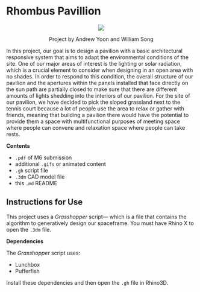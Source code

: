 # Rhombus Pavillion 

<p align="center">
    <img src="https://user-images.githubusercontent.com/104547042/165678480-0a7932df-7956-421e-baad-3b476d11122f.jpg" />
    <p align="center">Project by Andrew Yoon and William Song</p>
</p>

In this project, our goal is to design a pavilion with a basic architectural responsive system that aims to adapt the environmental conditions of the site. One of our major areas of interest is the lighting or solar radiation, which is a crucial element to consider when designing in an open area with no shades. In order to respond to this condition, the overall structure of our pavilion and the apertures within the panels installed that face directly on the sun path are partially closed to make sure that there are different amounts of lights shedding into the interiors of our pavilion. For the site of our pavilion, we have decided to pick the sloped grassland next to the tennis court because a lot of people use the area to relax or gather with friends, meaning that building a pavilion there would have the potential to provide them a space with multifunctional purposes of meeting space where people can convene and relaxation space where people can take rests.

**Contents**

- `.pdf` of M6 submission
- additional `.gifs` or animated content
- `.gh` script file
- `.3dm` CAD model file
- this `.md` README

## Instructions for Use

This project uses a _Grasshopper_ script&mdash; which is a file that contains the algorithm to generatively design our spaceframe. You must have Rhino X to open the `.3dm` file.

**Dependencies**

The _Grasshopper_ script uses:
  - Lunchbox
  - Pufferfish

Install these dependencies and then open the `.gh` file in Rhino3D.

